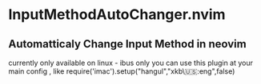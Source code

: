 # InputMethodAutoChanger.nvim
## Automatticaly Change Input Method in neovim

currently only available on linux - ibus only
you can use this plugin at your main config , like require('imac').setup("hangul","xkb\\:us::eng",false)
